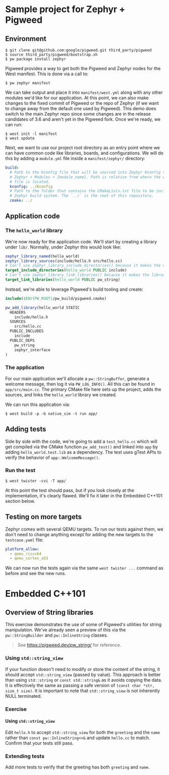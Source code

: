 # Sample project for Zephyr + Pigweed

## Environment

```shell
$ git clone git@github.com:google/pigweed.git third_party/pigweed
$ source third_party/pigweed/bootstrap.sh
$ pw package install zephyr
```

Pigweed provides a way to get both the Pigweed and Zephyr nodes for the West manifest. This is done
via a call to:

```shell
$ pw zephyr manifest
```

We can take output and place it into `manifest/west.yml` along with any other modules we'd like for
our application. At this point, we can also make changes to the fixed commit of Pigweed or the repo
of Zephyr (if we want to change away  from the default one used by Pigweed). This demo does switch
to the main Zephyr repo since some changes are in the release candidates of 3.6 and aren't yet in
the Pigweed fork. Once we're ready, we can run:

```shell
$ west init -l manifest
$ west update
```

Next, we want to use our project root directory as an entry point where we can have common code like
libraries, boards, and configurations. We will do this by adding a `module.yml` file inside a
`manifest/zephyr/` directory:

```yaml
build:
  # Path to the Kconfig file that will be sourced into Zephyr Kconfig tree under
  # Zephyr > Modules > {module_name}. Path is relative from where the west.yml
  # file is located.
  kconfig: ../Kconfig
  # Path to the folder that contains the CMakeLists.txt file to be included by
  # Zephyr build system. The `../` is the root of this repository.
  cmake: ../
```

## Application code

### The `hello_world` library
We're now ready for the application code. We'll start by creating a library under `lib/`. Normally, under Zephyr this
would look like:

```cmake
zephyr_library_named(hello_world)
zephyr_library_sources(include/hello.h src/hello.cc)
# Can't use zephyr_library_include_directories() because it makes the dirs PRIVATE
target_include_directories(hello_world PUBLIC include)
# Can't use zephyr_library_link_libraries() because it makes the libraries PRIVATE
target_link_libraries(hello_world PUBLIC pw_string)
```

Instead, we're able to leverage Pigweed's build tooling and create:

```cmake
include($ENV{PW_ROOT}/pw_build/pigweed.cmake)

pw_add_library(hello_world STATIC
  HEADERS
    include/hello.h
  SOURCES
    src/hello.cc
  PUBLIC_INCLUDES
    include
  PUBLIC_DEPS
    pw_string
    zephyr_interface
)
```

### The application
For our main application we'll allocate a `pw::StringBuffer`, generate a welcome message, then log it via
`PW_LOG_INFO()`. All this can be found in `app/src/main.cc`. The primary CMake file here sets up the project,
adds the sources, and links the `hello_world` library we created.

We can run this application via:
```shell
$ west build -p -b native_sim -t run app/
```

## Adding tests
Side by side with the code, we're going to add a `test_hello.cc` which will get compiled via the CMake function
`pw_add_test()` and linked into `app` by adding `hello_world.test.lib` as a dependency. The test uses gTest APIs
to verify the behavior of `app::WelcomeMessage()`.

### Run the test
```shell
$ west twister -cvi -T app/
```

At this point the test should pass, but if you look closely at the implementation, it's clearly
flawed. We'll fix it later in the Embedded C++101 section below.

## Testing on more targets
Zephyr comes with several QEMU targets. To run our tests against them, we don't need to change anything except for
adding the new targets to the `testcase.yaml` file:

```yaml
platform_allow:
  - qemu_riscv64
  - qemu_cortex_a53
```

We can now run the tests again via the same `west twister ...` command as before and see the new runs.

# Embedded C++101

## Overview of String libraries
This exercise demonstrates the use of some of Pigweed's utilities for string manipulation. We've already seen a preview
of this via the `pw::StringBuilder` and `pw::InlineString` classes.

> See https://pigweed.dev/pw_string/ for reference.

### Using `std::string_view`
If your function doesn't need to modify or store the content of the string, it should accept
`std::string_view` (passed by value). This approach is better than using `std::string` or
`const std::string&` as it avoids copying the data. It is effectively the same as passing a safe
version of `(const char *str, size_t size)`. It is important to note that `std::string_view` is not
inherently NULL terminated.

### Exercise

#### Using `std::string_view`
Edit `hello.h` to accept `std::string_view` for both the `greeting` and the `name` rather than
`const pw::InlineString<>&` and update `hello.cc` to match. Confirm that your tests still pass.

### Extending tests
Add more tests to verify that the greeting has both `greeting` and `name`.
